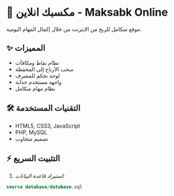 # 🚀 مكسبك انلاين - Maksabk Online

موقع متكامل للربح من الإنترنت من خلال إكمال المهام اليومية.

## ✨ المميزات
- نظام نقاط ومكافآت
- سحب الأرباح إلى المحفظة
- لوحة تحكم للمشرف
- واجهة مستخدم جذابة
- نظام مهام متكامل

## 🛠 التقنيات المستخدمة
- HTML5, CSS3, JavaScript
- PHP, MySQL
- تصميم متجاوب

## ⚡ التثبيت السريع

1. *استيراد قاعدة البيانات:*
```sql
source database/database.sql
